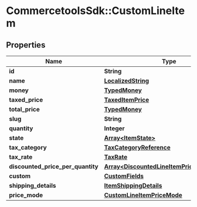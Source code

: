 # CommercetoolsSdk::CustomLineItem

## Properties
Name | Type | Description | Notes
------------ | ------------- | ------------- | -------------
**id** | **String** |  | [optional] 
**name** | [**LocalizedString**](LocalizedString.md) |  | [optional] 
**money** | [**TypedMoney**](TypedMoney.md) |  | [optional] 
**taxed_price** | [**TaxedItemPrice**](TaxedItemPrice.md) |  | [optional] 
**total_price** | [**TypedMoney**](TypedMoney.md) |  | [optional] 
**slug** | **String** |  | [optional] 
**quantity** | **Integer** |  | [optional] 
**state** | [**Array&lt;ItemState&gt;**](ItemState.md) |  | [optional] 
**tax_category** | [**TaxCategoryReference**](TaxCategoryReference.md) |  | [optional] 
**tax_rate** | [**TaxRate**](TaxRate.md) |  | [optional] 
**discounted_price_per_quantity** | [**Array&lt;DiscountedLineItemPriceForQuantity&gt;**](DiscountedLineItemPriceForQuantity.md) |  | [optional] 
**custom** | [**CustomFields**](CustomFields.md) |  | [optional] 
**shipping_details** | [**ItemShippingDetails**](ItemShippingDetails.md) |  | [optional] 
**price_mode** | [**CustomLineItemPriceMode**](CustomLineItemPriceMode.md) |  | [optional] 


